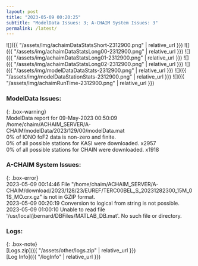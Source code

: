 ```yaml
---
layout: post
title: "2023-05-09 00:20:25"
subtitle: "ModelData Issues: 3; A-CHAIM System Issues: 3"
permalink: /latest/
---
```


![]({{ "/assets/img/achaimDataStatsShort-2312900.png" | relative_url }})
![]({{ "/assets/img/achaimDataStatsLong00-2312900.png" | relative_url }})
![]({{ "/assets/img/achaimDataStatsLong01-2312900.png" | relative_url }})
![]({{ "/assets/img/achaimDataStatsLong02-2312900.png" | relative_url }})
![]({{ "/assets/img/modelDataDataStats-2312900.png" | relative_url }})
![]({{ "/assets/img/modelDataStationStats-2312900.png" | relative_url }})
![]({{ "/assets/img/achaimRunTime-2312900.png" | relative_url }})


### ModelData Issues:  
  
{: .box-warning}  
 ModelData report for 09-May-2023 00:50:09   
 /home/chaim/ACHAIM_SERVER/A-CHAIM/modelData/2023/129/00/modelData.mat   
 0% of IONO foF2 data is non-zero and finite.   
 0% of all possible stations for KASI were downloaded. x2957   
 0% of all possible stations for CHAIN were downloaded. x1918   
  
### A-CHAIM System Issues:  
  
{: .box-error}  
2023-05-09 00:14:46 File "/home/chaim/ACHAIM_SERVER/A-CHAIM/download/2023/128/23/EUREF/TERC00BEL_S_20231282300_15M_01S_MO.crx.gz" is not in GZIP format.  
2023-05-09 00:20:19 Conversion to logical from string is not possible.  
2023-05-09 01:00:10 Unable to read file '/usr/local/jbernard/DBFiles/MATLAB_DB.mat'. No such file or directory.  

### Logs:  
  
{: .box-note}  
[Logs.zip]({{ "/assets/other/logs.zip" | relative_url }})  
[Log Info]({{ "/logInfo" | relative_url }})  
